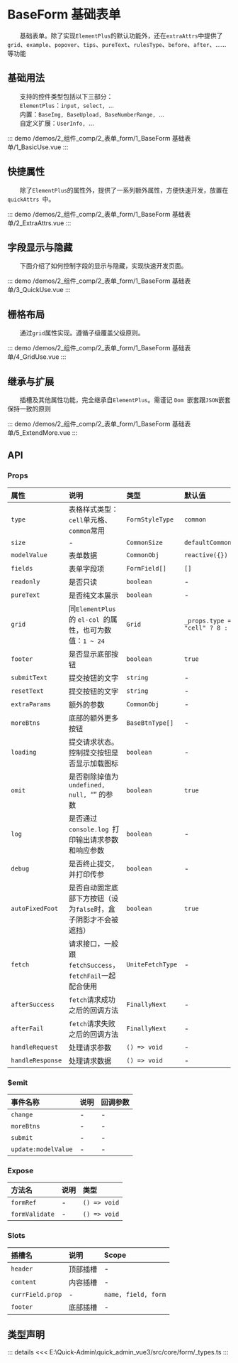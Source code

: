 # BaseForm 基础表单

&emsp;&emsp;基础表单。除了实现`ElementPlus`的默认功能外，还在`extraAttrs`中提供了`grid`、`example`、`popover`、`tips`、`pureText`、`rulesType`、`before`、`after`、……等功能
## 基础用法

&emsp;&emsp;支持的控件类型包括以下三部分：  
&emsp;&emsp;`ElementPlus`：`input, select, `…  
&emsp;&emsp;内置：`BaseImg, BaseUpload, BaseNumberRange, `…  
&emsp;&emsp;自定义扩展：`UserInfo, `…

::: demo 
/demos/2_组件_comp/2_表单_form/1_BaseForm 基础表单/1_BasicUse.vue
:::
## 快捷属性

&emsp;&emsp;除了`ElementPlus`的属性外，提供了一系列额外属性，方便快速开发，放置在 `quickAttrs `中。

::: demo 
/demos/2_组件_comp/2_表单_form/1_BaseForm 基础表单/2_ExtraAttrs.vue
:::
## 字段显示与隐藏

&emsp;&emsp;下面介绍了如何控制字段的显示与隐藏，实现快速开发页面。

::: demo 
/demos/2_组件_comp/2_表单_form/1_BaseForm 基础表单/3_QuickUse.vue
:::
## 栅格布局

&emsp;&emsp;通过`grid`属性实现。遵循子级覆盖父级原则。

::: demo 
/demos/2_组件_comp/2_表单_form/1_BaseForm 基础表单/4_GridUse.vue
:::
## 继承与扩展

&emsp;&emsp;插槽及其他属性功能，完全继承自`ElementPlus`。需谨记 `Dom `嵌套跟`JSON`嵌套保持一致的原则

::: demo 
/demos/2_组件_comp/2_表单_form/1_BaseForm 基础表单/5_ExtendMore.vue
:::


## API 

### Props

|属性|说明|类型|默认值|
|:---|:---|:---|:---|
|`type`|表格样式类型：`cell`单元格、`common`常用|`FormStyleType`|`common`|
|`size`|-|`CommonSize`|`defaultCommonSize`|
|`modelValue`|表单数据|`CommonObj`|`reactive({})`|
|`fields`|表单字段项|`FormField[]`|`[]`|
|`readonly`|是否只读|`boolean`|-|
|`pureText`|是否纯文本展示|`boolean`|-|
|`grid`|同`ElementPlus `的 `el-col `的属性，也可为数值：`1 ~ 24`|`Grid`|`_props.type === "cell" ? 8 : 24`|
|`footer`|是否显示底部按钮|`boolean`|`true`|
|`submitText`|提交按钮的文字|`string`|-|
|`resetText`|提交按钮的文字|`string`|-|
|`extraParams`|额外的参数|`CommonObj`|-|
|`moreBtns`|底部的额外更多按钮|`BaseBtnType[]`|-|
|`loading`|提交请求状态。控制提交按钮是否显示加载图标|`boolean`|-|
|`omit`|是否剔除掉值为 `undefined, null, `“” 的参数|`boolean`|`true`|
|`log`|是否通过 `console.log `打印输出请求参数和响应参数|`boolean`|-|
|`debug`|是否终止提交，并打印传参|`boolean`|-|
|`autoFixedFoot`|是否自动固定底部下方按钮（设为`false`时，盒子阴影才不会被遮挡）|`boolean`|`true`|
|`fetch`|请求接口，一般跟`fetchSuccess`，`fetchFail`一起配合使用|`UniteFetchType`|-|
|`afterSuccess`|`fetch`请求成功之后的回调方法|`FinallyNext`|-|
|`afterFail`|`fetch`请求失败之后的回调方法|`FinallyNext`|-|
|`handleRequest`|处理请求参数|`() => void`|-|
|`handleResponse`|处理请求数据|`() => void`|-|

### $emit

|事件名称|说明|回调参数|
|:---|:---|:---|
|`change`|-|-|
|`moreBtns`|-|-|
|`submit`|-|-|
|`update:modelValue`|-|-|

### Expose

|方法名|说明|类型|
|:---|:---|:---|
|`formRef`|-|`() => void`|
|`formValidate`|-|`() => void`|

### Slots

|插槽名|说明|Scope|
|:---|:---|:---|
|`header`|顶部插槽|-|
|`content`|内容插槽|-|
|`currField.prop`|-|`name, field, form`|
|`footer`|底部插槽|-|


## 类型声明

::: details
<<< E:\Quick-Admin\quick_admin_vue3/src/core/form/_types.ts
:::  
